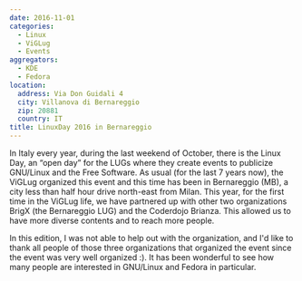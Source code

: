 ```yaml
---
date: 2016-11-01
categories:
  - Linux
  - ViGLug
  - Events
aggregators:
  - KDE
  - Fedora
location:
  address: Via Don Guidali 4
  city: Villanova di Bernareggio
  zip: 20881
  country: IT
title: LinuxDay 2016 in Bernareggio
---
```


In Italy every year, during the last weekend of October, there is the Linux Day, an “open day” for the LUGs where they create events to publicize GNU/Linux and the Free Software.
As usual (for the last 7 years now), the ViGLug organized this event and this time has been in Bernareggio (MB), a city less than half hour drive north-east from Milan.
This year, for the first time in the ViGLug life, we have partnered up with other two organizations BrigX (the Bernareggio LUG) and the Coderdojo Brianza.
This allowed us to have more diverse contents and to reach more people.

In this edition, I was not able to help out with the organization, and I'd like to thank all people of those three organizations that organized the event since the event was very well organized :).
It has been wonderful to see how many people are interested in GNU/Linux and Fedora in particular.
